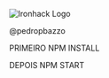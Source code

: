 ﻿![Ironhack Logo](https://media.licdn.com/dms/image/C4D03AQFdU_Pi7FHLAA/profile-displayphoto-shrink_200_200/0?e=1574294400&v=beta&t=qQAhR5scc6cAFZQpt8v84bMHDob0xrQnbtH0IyWgx0s)

@pedropbazzo


PRIMEIRO NPM INSTALL

DEPOIS NPM START 
